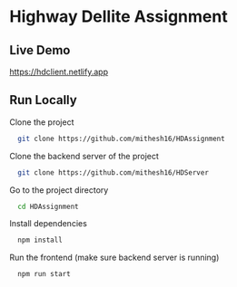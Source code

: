 
# Highway Dellite Assignment

## Live Demo

https://hdclient.netlify.app


## Run Locally

Clone the project

```bash
  git clone https://github.com/mithesh16/HDAssignment
```

Clone the backend server of the project

```bash
  git clone https://github.com/mithesh16/HDServer
```

Go to the project directory

```bash
  cd HDAssignment
```

Install dependencies

```bash
  npm install
```

Run the frontend (make sure backend server is running)

```bash
  npm run start
```

